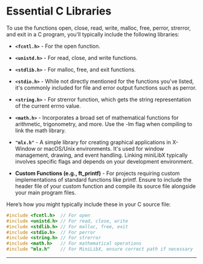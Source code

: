 # Essential C Libraries 

To use the functions open, close, read, write, malloc, free, perror, strerror, and exit in a C program, you'll typically include the following libraries:

- **`<fcntl.h>`** - For the open function.
  
- **`<unistd.h>`** - For read, close, and write functions.
  
- **`<stdlib.h>`** - For malloc, free, and exit functions.
  
- **`<stdio.h>`** - While not directly mentioned for the functions you've listed, it's commonly included for file and error output functions such as perror.
  
- **`<string.h>`** - For strerror function, which gets the string representation of the current errno value.

- **`<math.h>`** - Incorporates a broad set of mathematical functions for arithmetic, trigonometry, and more. Use the -lm flag when compiling to link the math library.

- **`"mlx.h"`** - A simple library for creating graphical applications in X-Window or macOS/Unix environments. It's used for window management, drawing, and event handling. Linking miniLibX typically involves specific flags and depends on your development environment.

- **Custom Functions (e.g., ft_printf)** - For projects requiring custom implementations of standard functions like printf. Ensure to include the header file of your custom function and compile its source file alongside your main program files.


Here’s how you might typically include these in your C source file:

```c
#include <fcntl.h>  // For open
#include <unistd.h> // For read, close, write
#include <stdlib.h> // For malloc, free, exit
#include <stdio.h>  // For perror
#include <string.h> // For strerror
#include <math.h>   // For mathematical operations
#include "mlx.h"    // For MiniLibX, ensure correct path if necessary
```

---
